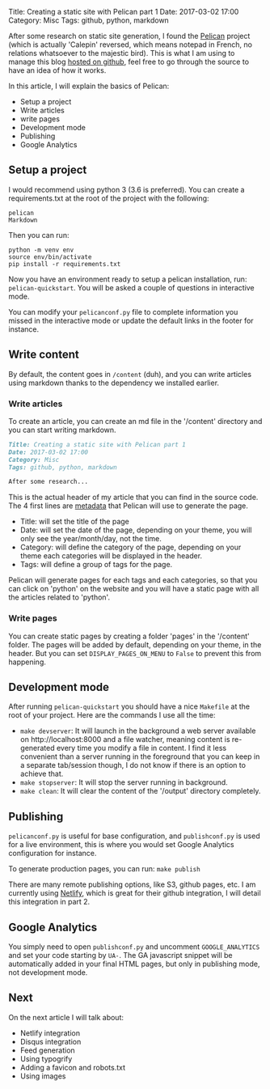 Title: Creating a static site with Pelican part 1
Date: 2017-03-02 17:00
Category: Misc
Tags: github, python, markdown

After some research on static site generation, I found the [Pelican](https://github.com/getpelican/pelican) project (which is actually 'Calepin' reversed, which means notepad in French, no relations whatsoever to the majestic bird). This is what I am using to manage this blog [hosted on github](https://github.com/hnb2/blog), feel free to go through the source to have an idea of how it works.

In this article, I will explain the basics of Pelican:

 * Setup a project
 * Write articles
 * write pages
 * Development mode
 * Publishing
 * Google Analytics

## Setup a project

I would recommend using python 3 (3.6 is preferred). You can create a requirements.txt at the root of the project with the following:

```
pelican
Markdown
```

Then you can run:

```
python -m venv env
source env/bin/activate
pip install -r requirements.txt
```

Now you have an environment ready to setup a pelican installation, run: `pelican-quickstart`. You will be asked a couple of questions in interactive mode.

You can modify your `pelicanconf.py` file to complete information you missed in the interactive mode or update the default links in the footer for instance.

## Write content

By default, the content goes in `/content` (duh), and you can write articles using markdown thanks to the dependency we installed earlier.


### Write articles

To create an article, you can create an md file in the '/content' directory and you can start writing markdown.

```md
Title: Creating a static site with Pelican part 1
Date: 2017-03-02 17:00
Category: Misc
Tags: github, python, markdown

After some research...
```

This is the actual header of my article that you can find in the source code. The 4 first lines are [metadata](http://docs.getpelican.com/en/latest/content.html#file-metadata) that Pelican will use to generate the page.

 * Title: will set the title of the page
 * Date: will set the date of the page, depending on your theme, you will only see the year/month/day, not the time.
 * Category: will define the category of the page, depending on your theme each categories will be displayed in the header.
 * Tags: will define a group of tags for the page.

Pelican will generate pages for each tags and each categories, so that you can click on 'python' on the website and you will have a static page with all the articles related to 'python'.


### Write pages

You can create static pages by creating a folder 'pages' in the '/content' folder. The pages will be added by default, depending on your theme, in the header. But you can set `DISPLAY_PAGES_ON_MENU` to  `False` to prevent this from happening.


## Development mode

After running `pelican-quickstart` you should have a nice `Makefile` at the root of your project. Here are the commands I use all the time:

 * `make devserver`: It will launch in the background a web server available on http://localhost:8000 and a file watcher, meaning content is re-generated every time you modify a file in content. I find it less convenient than a server running in the foreground that you can keep in a separate tab/session though, I do not know if there is an option to achieve that.
 * `make stopserver`: It will stop the server running in background.
 * `make clean`: It will clear the content of the '/output' directory completely.

## Publishing

`pelicanconf.py` is useful for base configuration, and `publishconf.py` is used for a live environment, this is where you would set Google Analytics configuration for instance.

To generate production pages, you can run: `make publish`

There are many remote publishing options, like S3, github pages, etc. I am currently using [Netlify](https://www.netlify.com/), which is great for their github integration, I will detail this integration in part 2.


## Google Analytics

You simply need to open `publishconf.py` and uncomment `GOOGLE_ANALYTICS` and set your code starting by `UA-`. The GA javascript snippet will be automatically added in your final HTML pages, but only in publishing mode, not development mode.


## Next

On the next article I will talk about:

 * Netlify integration
 * Disqus integration
 * Feed generation
 * Using typogrify
 * Adding a favicon and robots.txt
 * Using images
